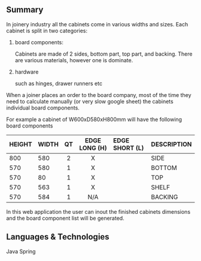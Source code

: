 ## Summary 

In joinery industry all the cabinets come in various widths and sizes. Each cabinet is split in two categories:

1. board components:

   Cabinets are made of 2 sides, bottom part, top part, and backing. There are various materials, however one is dominate.

2. hardware

   such as hinges, drawer runners etc


When a joiner places an order to the board company, most of the time they need to calculate manually (or very slow google sheet) the cabinets individual board components.

For example a cabinet of W600xD580xH800mm will have the following board components

| HEIGHT | WIDTH | QT | EDGE LONG (H) | EDGE SHORT (L) | DESCRIPTION |
|:-------|:------|:--:|:-------------:|:---------------|:------------|
| 800    | 580   | 2  |       X       |                | SIDE        |
| 570    | 580   | 1  |       X       |                | BOTTOM      | 
| 570    | 80    | 1  |       X       |                | TOP         |
| 570    | 563   | 1  |       X       |                | SHELF       |
| 570    | 584   | 1  |      N/A      |                | BACKING     |

In this web application the user can inout the finished cabinets dimensions and the board component list will be generated. 


## Languages & Technologies 
Java Spring